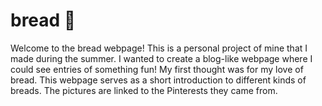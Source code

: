 # bread :croissant:
Welcome to the bread webpage! This is a personal project of mine that I made during the summer. I wanted to create a blog-like webpage where I could see entries of something fun! My first thought was for my love of bread. This webpage serves as a short introduction to different kinds of breads. The pictures are linked to the Pinterests they came from.
